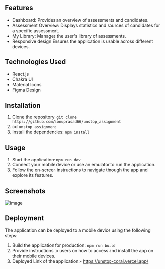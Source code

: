 

## Features

- Dashboard: Provides an overview of assessments and candidates.
- Assessment Overview: Displays statistics and sources of candidates for a specific assessment.
- My Library: Manages the user's library of assessments.
- Responsive design Ensures the application is usable across different devices.

## Technologies Used

- React.js
- Chakra UI
- Material Icons
- Figma Design

## Installation

1. Clone the repository: `git clone https://github.com/sonuprasad66/unstop_assignment`
2. cd `unstop_assignment`
3. Install the dependencies: `npm install`

## Usage

1. Start the application: `npm run dev`
2. Connect your mobile device or use an emulator to run the application.
3. Follow the on-screen instructions to navigate through the app and explore its features.

## Screenshots

![image](https://github.com/sonuprasad66/unstop_assignment/assets/101389401/608de2b3-7b8c-4feb-9e51-aa848a38d0b4)


## Deployment

The application can be deployed to a mobile device using the following steps:

1. Build the application for production: `npm run build`
2. Provide instructions to users on how to access and install the app on their mobile devices.
3. Deployed Link of the application:- https://unstop-coral.vercel.app/
